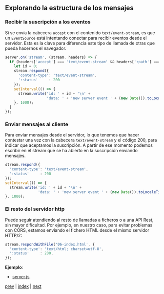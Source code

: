 ## Explorando la estructura de los mensajes

### Recibir la suscripción a los eventos

Si se envía la cabecera `accept` con el contenido `text/event-stream`, es que un `EventSource` está intentando conectar
para recibir eventos desde el servidor. Esta es la clave para diferencia este tipo de llamada de otras que pueda
hacernos el navegador.

```js
server.on('stream', (stream, headers) => {
  if (headers['accept'] === 'text/event-stream' && headers[':path'] === '/time') {
    let id = 0;
    stream.respond({
      'content-type': 'text/event-stream',
      ':status'     : 200
    });
    setInterval(() => {
      stream.write('id: ' + id + '\n' +
                   'data: ' + 'new server event ' + (new Date()).toLocaleTimeString() + '\n\n');
    }, 1000);
  }
});
```

### Enviar mensajes al cliente

Para enviar mensajes desde el servidor, lo que tenemos que hacer contestar una vez con la cabecera `text/event-stream`
y el código 200, para indicar que aceptamos la suscripción. A partir de ese momento podemos escribir en el stream que
se ha abierto en la suscripción enviando mensajes.

```js
stream.respond({
  'content-type': 'text/event-stream',
  ':status'     : 200
});
setInterval(() => {
  stream.write('id: ' + id + '\n' +
               'data: ' + 'new server event ' + (new Date()).toLocaleTimeString() + '\n\n');
}, 1000);
```

### El resto del servidor http

Puede seguir atendiendo al resto de llamadas a ficheros o a una API Rest, sin mayor dificultad. Por ejemplo, en
nuestro caso, para evitar problemas con CORS, estamos enviando el fichero HTML desde el mismo servidor HTTP/2:

```js
stream.respondWithFile('06-index.html', {
  'content-type': 'text/html; charset=utf-8',
  ':status'     : 200,
});
```

**Ejemplo**:

- [server.js](src/07-server.js)


[prev](CH-06.md) | [index](README.md) | [next](CH-08.md)